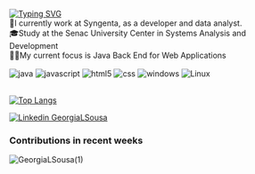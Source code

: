 
[![Typing SVG](https://readme-typing-svg.herokuapp.com?font=Fira+Code&pause=1000&color=1709F7&width=435&lines=Hello%2C+my+name+is+Ge%C3%B3rgia;I'am+Software+Developer)](https://git.io/typing-svg)
<br>
💼I currently work at Syngenta, as a developer and data analyst.
<br>
🎓Study at the Senac University Center in Systems Analysis and Development
<br>
👨‍💻My current focus is Java Back End for Web Applications
<br>


<div style="display: inline_block">
	<img align="center" alt="java" src="https://img.shields.io/badge/Java-ED8B00?style=for-the-badge&logo=openjdk&logoColor=white"/>
  <img align="center" alt="javascript" src="https://img.shields.io/badge/JavaScript-F7DF1E?style=for-the-badge&logo=javascript&logoColor=black"/>
  <img align="center" alt="html5" src="https://img.shields.io/badge/HTML5-E34F26?style=for-the-badge&logo=html5&logoColor=white"/>
  <img align="center" alt="css" src="https://img.shields.io/badge/CSS3-1572B6?style=for-the-badge&logo=css3&logoColor=white"/>
  <img align="center" alt="windows" src="https://img.shields.io/badge/Windows-0078D6?style=for-the-badge&logo=windows&logoColor=white"/>
  <img align="center" alt="Linux" src="https://img.shields.io/badge/Linux-FCC624?style=for-the-badge&logo=linux&logoColor=black"/>
</div>
<br>

[![Top Langs](https://github-readme-stats.vercel.app/api/top-langs/?username=GeorgiaLSousa&layout=compact&theme=vision-friendly-dark)](https://github.com/anuraghazra/github-readme-stats)
<br>

[![Linkedin GeorgiaLSousa](https://img.shields.io/badge/LinkedIn-0077B5?style=for-the-badge&logo=linkedin&logoColor=white)](https://www.linkedin.com/in/ge%C3%B3rgia-ligia-612231261/)

### Contributions in recent weeks
![GeorgiaLSousa(1)](https://github.com/user-attachments/assets/bbc20707-0ded-4969-8f9c-cfec8965d0da)



